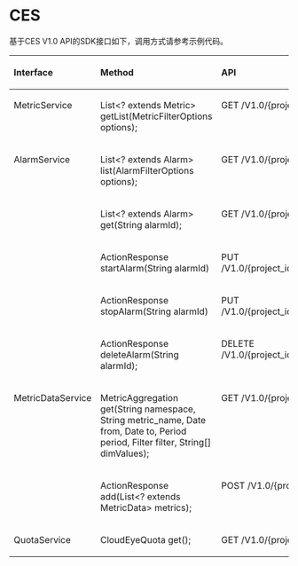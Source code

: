 # CES<a name="sdk_11_0008"></a>

基于CES V1.0 API的SDK接口如下，调用方式请参考示例代码。

<a name="table15713293295"></a>
<table><thead align="left"><tr id="row3717292295"><th class="cellrowborder" valign="top" width="28.060000000000002%" id="mcps1.1.4.1.1"><p id="p07929162911"><a name="p07929162911"></a><a name="p07929162911"></a>Interface</p>
</th>
<th class="cellrowborder" valign="top" width="38.61%" id="mcps1.1.4.1.2"><p id="p13742915291"><a name="p13742915291"></a><a name="p13742915291"></a>Method</p>
</th>
<th class="cellrowborder" valign="top" width="33.33%" id="mcps1.1.4.1.3"><p id="p107102912297"><a name="p107102912297"></a><a name="p107102912297"></a>API</p>
</th>
</tr>
</thead>
<tbody><tr id="row074295299"><td class="cellrowborder" valign="top" width="28.060000000000002%" headers="mcps1.1.4.1.1 "><p id="p6534172323017"><a name="p6534172323017"></a><a name="p6534172323017"></a><span>MetricService</span></p>
</td>
<td class="cellrowborder" valign="top" width="38.61%" headers="mcps1.1.4.1.2 "><p id="p453413238305"><a name="p453413238305"></a><a name="p453413238305"></a><span>List</span><span>&lt;</span><span>? extends Metric</span><span>&gt;</span><span> getList(MetricFilterOptions options);</span></p>
</td>
<td class="cellrowborder" valign="top" width="33.33%" headers="mcps1.1.4.1.3 "><p id="p753442316301"><a name="p753442316301"></a><a name="p753442316301"></a><span>GET /V1.0/{project_id}/metrics</span></p>
</td>
</tr>
<tr id="row15474153952914"><td class="cellrowborder" rowspan="5" valign="top" width="28.060000000000002%" headers="mcps1.1.4.1.1 "><p id="p674118342302"><a name="p674118342302"></a><a name="p674118342302"></a><span>AlarmService</span></p>
</td>
<td class="cellrowborder" valign="top" width="38.61%" headers="mcps1.1.4.1.2 "><p id="p197412349301"><a name="p197412349301"></a><a name="p197412349301"></a><span>List</span><span>&lt;</span><span>? extends Alarm</span><span>&gt;</span><span> list(AlarmFilterOptions options);</span></p>
</td>
<td class="cellrowborder" valign="top" width="33.33%" headers="mcps1.1.4.1.3 "><p id="p5741163423015"><a name="p5741163423015"></a><a name="p5741163423015"></a><span>GET /V1.0/{project_id}/alarms</span></p>
</td>
</tr>
<tr id="row419411548291"><td class="cellrowborder" valign="top" headers="mcps1.1.4.1.1 "><p id="p15741133453014"><a name="p15741133453014"></a><a name="p15741133453014"></a><span>List</span><span>&lt;</span><span>? extends Alarm</span><span>&gt;</span><span> get(String alarmId);</span></p>
</td>
<td class="cellrowborder" valign="top" headers="mcps1.1.4.1.2 "><p id="p27411634133012"><a name="p27411634133012"></a><a name="p27411634133012"></a><span>GET /V1.0/{project_id}/alarms/{alarm_id}</span></p>
</td>
</tr>
<tr id="row15422154311294"><td class="cellrowborder" valign="top" headers="mcps1.1.4.1.1 "><p id="p137411734143015"><a name="p137411734143015"></a><a name="p137411734143015"></a><span>ActionResponse startAlarm(String alarmId)</span></p>
</td>
<td class="cellrowborder" valign="top" headers="mcps1.1.4.1.2 "><p id="p9741203473010"><a name="p9741203473010"></a><a name="p9741203473010"></a><span>PUT /V1.0/{project_id}/alarms/{alarm_id}/action</span></p>
</td>
</tr>
<tr id="row156951958182918"><td class="cellrowborder" valign="top" headers="mcps1.1.4.1.1 "><p id="p146306563313"><a name="p146306563313"></a><a name="p146306563313"></a>ActionResponse stopAlarm(String alarmId)</p>
</td>
<td class="cellrowborder" valign="top" headers="mcps1.1.4.1.2 "><p id="p8630115612310"><a name="p8630115612310"></a><a name="p8630115612310"></a>PUT /V1.0/{project_id}/alarms/{alarm_id}/action</p>
</td>
</tr>
<tr id="row16139694306"><td class="cellrowborder" valign="top" headers="mcps1.1.4.1.1 "><p id="p167411342304"><a name="p167411342304"></a><a name="p167411342304"></a><span>ActionResponse deleteAlarm(String alarmId);</span></p>
</td>
<td class="cellrowborder" valign="top" headers="mcps1.1.4.1.2 "><p id="p07411343307"><a name="p07411343307"></a><a name="p07411343307"></a><span>DELETE /V1.0/{project_id}/alarms/{alarm_id}</span></p>
</td>
</tr>
<tr id="row1813812912304"><td class="cellrowborder" rowspan="2" valign="top" width="28.060000000000002%" headers="mcps1.1.4.1.1 "><p id="p4102109143015"><a name="p4102109143015"></a><a name="p4102109143015"></a><span>MetricDataService</span></p>
</td>
<td class="cellrowborder" valign="top" width="38.61%" headers="mcps1.1.4.1.2 "><p id="p558512715326"><a name="p558512715326"></a><a name="p558512715326"></a><span>MetricAggregation get(String namespace, String metric_name, Date from, Date to, Period period, Filter filter, String[] dimValues);</span></p>
</td>
<td class="cellrowborder" valign="top" width="33.33%" headers="mcps1.1.4.1.3 "><p id="p158511719329"><a name="p158511719329"></a><a name="p158511719329"></a><span>GET /V1.0/{project_id}/metric-data</span></p>
</td>
</tr>
<tr id="row91382923015"><td class="cellrowborder" valign="top" headers="mcps1.1.4.1.1 "><p id="p1958512713323"><a name="p1958512713323"></a><a name="p1958512713323"></a><span>ActionResponse add(List</span><span>&lt;</span><span>? extends MetricData</span><span>&gt;</span><span> metrics);</span></p>
</td>
<td class="cellrowborder" valign="top" headers="mcps1.1.4.1.2 "><p id="p758567163216"><a name="p758567163216"></a><a name="p758567163216"></a><span>POST /V1.0/{project_id}/metric-data</span></p>
</td>
</tr>
<tr id="row111378913010"><td class="cellrowborder" valign="top" width="28.060000000000002%" headers="mcps1.1.4.1.1 "><p id="p131028973020"><a name="p131028973020"></a><a name="p131028973020"></a><span>QuotaService</span></p>
</td>
<td class="cellrowborder" valign="top" width="38.61%" headers="mcps1.1.4.1.2 "><p id="p9585137193220"><a name="p9585137193220"></a><a name="p9585137193220"></a><span>CloudEyeQuota get();</span></p>
</td>
<td class="cellrowborder" valign="top" width="33.33%" headers="mcps1.1.4.1.3 "><p id="p1958611713320"><a name="p1958611713320"></a><a name="p1958611713320"></a><span>GET /V1.0/{project_id}/quotas</span></p>
</td>
</tr>
</tbody>
</table>

